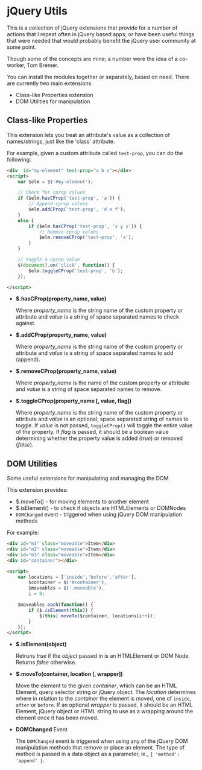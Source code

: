 # jQuery Utils

This is a collection of jQuery extensions that provide for a number of
actions that I repeat often in jQuery based apps; or have been useful
things that were needed that would probably benefit the jQuery user 
community at some point.

Though some of the concepts are mine; a number were the idea of a co-worker,
Tom Bremer.

You can install the modules together or separately, based on need. There are
currently two main extensions:

+ Class-like Properties extension
+ DOM Utilities for manipulation

## Class-like Properties
This extension lets you treat an attribute's value as a collection of names/strings, 
just like the 'class' attribute. 

For example, given a custom attribute called `test-prop`, you can do the following:

```html
<div  id="my-element" test-prop="a b c"></div>
<script>
    var $elm = $('#my-element');

    // Check for cprop values
    if ($elm.hasCProp('test-prop', 'a')) {
        // Append cprop values
        $elm.addCProp('test-prop', 'd e f');
    }
    else {
        if ($elm.hasCProp('test-prop', 'x y x')) {
            // Remove cprop values
            $elm.removeCProp('test-prop', 'x');
        }
    }

    // toggle a cprop value
    $(document).on('click', function() {
        $elm.toggleCProp('test-prop', 'b');
    });

</script>
```

+ **$.hasCProp(property_name, value)**

  Where _property_name_ is the string name of the custom property or attribute
  and _value_ is a string of space separated names to check against.

+ **$.addCProp(property_name, value)**
 
  Where _property_name_ is the string name of the custom property or attribute
  and _value_ is a string of space separated names to add (append).
  
+ **$.removeCProp(property_name, value)**

  Where _property_name_ is the name of the custom property or attribute
  and _value_ is a string of space separated names to remove.
  
+ **$.toggleCProp(property_name [, value, flag])**

  Where _property_name_ is the string name of the custom property or attribute
  and _value_ is an optional, space separated string of names to toggle. If _value_
  is not passed, `toggleCProp()` will toggle the entire value of the property.
  If _flag_ is passed, it should be a boolean value determining whether the 
  property value is added (_true_) or removed (_false_).
  
  
## DOM Utilities
Some useful extensions for manipulating and managing the DOM.

This extension provides:
+ $.moveTo() - for moving elements to another element
+ $.isElement() - to check if objects are HTMLElements or DOMNodes
+ `DOMChanged` event - triggered when using jQuery DOM manipulation methods

For example:

```html
<div id="m1" class="moveable">Item</div>
<div id="m2" class="moveable">Item</div>
<div id="m3" class="moveable">Item</div>
<div id="container"></div>

<script>
    var locations = ['inside','before','after'],
        $container = $('#container'),
        $moveables = $('.moveable'),
        i = 0;

    $moveables.each(function() {
        if ($.isElement(this)) {
            $(this).moveTo($container, locations[i++]);
        }
    });
</script>
```
+ **$.isElement(object)**

  Retruns _true_ if the _object_ passed in is an HTMLElement or DOM Node. Returns
  _false_ otherwise.

+ **$.moveTo(container, location [, wrapper])**
 
  Move the element to the given _container_, which can be an HTML Element, query 
  selector string or jQuery object. The _location_ determines where in relation
  to the _container_ the element is moved, one of `inside`, `after` or `before`.
  If an optional _wrapper_ is passed, it should be an HTML Element, jQuery object
  or HTML string to use as a wrapping around the element once it has been moved.

+ **DOMChanged** Event

  The `DOMChanged` event is triggered when using any of the jQuery DOM manipulation
  methods that remove or place an element.  The type of method is passed in a data
  object as a parameter, ie., `{ 'method': 'append' }`.
  


